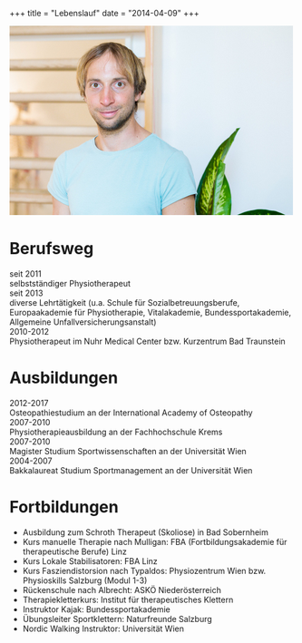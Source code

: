 +++
title = "Lebenslauf"
date = "2014-04-09"
+++

<img src="/img/lebenslauf.jpg" >


# Berufsweg

<div class="table">
  <div class="table-row">
    <div class="table-cell">seit 2011</div>
    <div class="table-cell">selbstständiger Physiotherapeut </div>
  </div>
 <div class="table-row">
    <div class="table-cell">seit 2013</div>
    <div class="table-cell">diverse Lehrtätigkeit (u.a. Schule für Sozialbetreuungsberufe, Europaakademie für Physiotherapie, Vitalakademie, Bundessportakademie, Allgemeine Unfallversicherungsanstalt)</div>
  </div>
 <div class="table-row">
    <div class="table-cell">2010-2012</div>
    <div class="table-cell">Physiotherapeut im Nuhr Medical Center bzw. Kurzentrum Bad Traunstein</div>
  </div>
</div>

# Ausbildungen

<div class="table">
  <div class="table-row">
    <div class="table-cell">2012-2017</div>
    <div class="table-cell">Osteopathiestudium an der International Academy of Osteopathy</div>
  </div>
  <div class="table-row">
    <div class="table-cell">2007-2010</div>
    <div class="table-cell">Physiotherapieausbildung an der Fachhochschule Krems</div>
  </div>
  <div class="table-row">
    <div class="table-cell">2007-2010</div>
    <div class="table-cell">Magister Studium Sportwissenschaften an der Universität Wien
  </div>
  <div class="table-row">
    <div class="table-cell">2004-2007</div>
    <div class="table-cell">Bakkalaureat Studium Sportmanagement an der Universität Wien</div>
  </div>
</div>


# Fortbildungen

* Ausbildung zum Schroth Therapeut (Skoliose) in Bad Sobernheim 
*  Kurs manuelle Therapie nach Mulligan: FBA (Fortbildungsakademie für therapeutische Berufe) Linz
* Kurs Lokale Stabilisatoren: FBA  Linz 
* Kurs Fasziendistorsion nach Typaldos: Physiozentrum Wien bzw. Physioskills Salzburg (Modul 1-3) 
* Rückenschule nach Albrecht: ASKÖ Niederösterreich
* Therapiekletterkurs: Institut für therapeutisches Klettern 
* Instruktor Kajak: Bundessportakademie
* Übungsleiter Sportklettern: Naturfreunde Salzburg 
* Nordic Walking Instruktor: Universität Wien